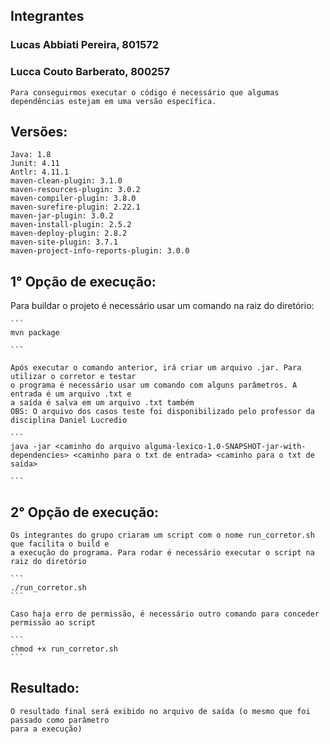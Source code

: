 ## Integrantes

### Lucas Abbiati Pereira, 801572
### Lucca Couto Barberato, 800257


    Para conseguirmos executar o código é necessário que algumas dependências estejam em uma versão específica.

## Versões:
    Java: 1.8
    Junit: 4.11
    Antlr: 4.11.1
    maven-clean-plugin: 3.1.0
    maven-resources-plugin: 3.0.2
    maven-compiler-plugin: 3.8.0
    maven-surefire-plugin: 2.22.1
    maven-jar-plugin: 3.0.2
    maven-install-plugin: 2.5.2
    maven-deploy-plugin: 2.8.2
    maven-site-plugin: 3.7.1
    maven-project-info-reports-plugin: 3.0.0

## 1° Opção de execução:
   Para buildar o projeto é necessário usar um comando na raiz do diretório:

    ```
    mvn package
    
    ```

    Após executar o comando anterior, irá criar um arquivo .jar. Para utilizar o corretor e testar 
    o programa é necessário usar um comando com alguns parâmetros. A entrada é um arquivo .txt e 
    a saída é salva em um arquivo .txt também
    OBS: O arquivo dos casos teste foi disponibilizado pelo professor da disciplina Daniel Lucredio

    ```
    java -jar <caminho do arquivo alguma-lexico-1.0-SNAPSHOT-jar-with-dependencies> <caminho para o txt de entrada> <caminho para o txt de saída>
    
    ```


## 2° Opção de execução:
    Os integrantes do grupo criaram um script com o nome run_corretor.sh que facilita o build e 
    a execução do programa. Para rodar é necessário executar o script na raiz do diretório

    ```
    ./run_corretor.sh
    ```

    Caso haja erro de permissão, é necessário outro comando para conceder permissão ao script

    ```
    chmod +x run_corretor.sh
    ```

## Resultado:
    O resultado final será exibido no arquivo de saída (o mesmo que foi passado como parâmetro 
    para a execução)
    